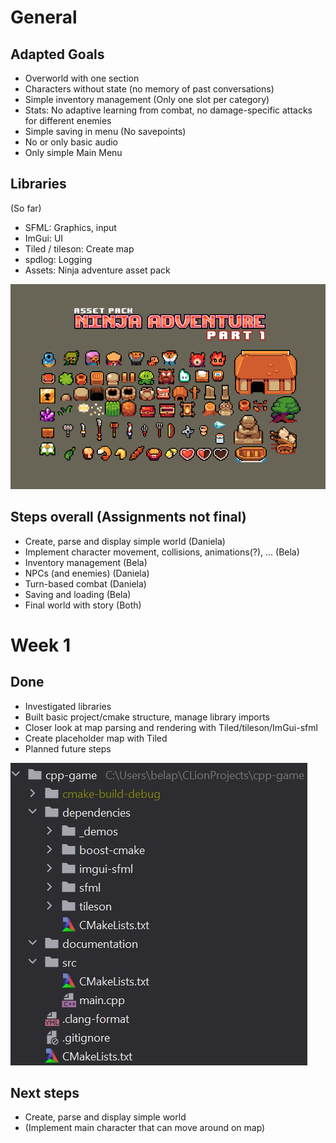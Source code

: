 # General

## Adapted Goals
- Overworld with one section
- Characters without state (no memory of past conversations)
- Simple inventory management (Only one slot per category)
- Stats: No adaptive learning from combat, no damage-specific attacks for different enemies
- Simple saving in menu (No savepoints)
- No or only basic audio
- Only simple Main Menu

## Libraries
(So far)
- SFML: Graphics, input
- ImGui: UI
- Tiled / tileson: Create map
- spdlog: Logging
- Assets: Ninja adventure asset pack

![](images/ninja_adventure_preview.png)

## Steps overall (Assignments not final)
- Create, parse and display simple world (Daniela)
- Implement character movement, collisions, animations(?), ... (Bela)
- Inventory management (Bela)
- NPCs (and enemies) (Daniela)
- Turn-based combat (Daniela)
- Saving and loading (Bela)
- Final world with story (Both)

# Week 1

## Done
- Investigated libraries
- Built basic project/cmake structure, manage library imports
- Closer look at map parsing and rendering with Tiled/tileson/ImGui-sfml
- Create placeholder map with Tiled
- Planned future steps

![](images/structure.jpg)



## Next steps
- Create, parse and display simple world
- (Implement main character that can move around on map)

